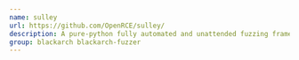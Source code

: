 ```yaml
---
name: sulley
url: https://github.com/OpenRCE/sulley/
description: A pure-python fully automated and unattended fuzzing framework.
group: blackarch blackarch-fuzzer
---
```


